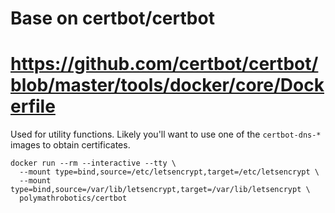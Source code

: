 # Base on certbot/certbot
# https://github.com/certbot/certbot/blob/master/tools/docker/core/Dockerfile

Used for utility functions. Likely you'll want to use one of the 
`certbot-dns-*` images to obtain certificates.

```
docker run --rm --interactive --tty \
  --mount type=bind,source=/etc/letsencrypt,target=/etc/letsencrypt \
  --mount type=bind,source=/var/lib/letsencrypt,target=/var/lib/letsencrypt \
  polymathrobotics/certbot
```
